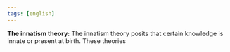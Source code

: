 ```yaml
---
tags: [english]
---
```


**The innatism theory:** The innatism theory posits that certain knowledge is innate or present at birth. These theories